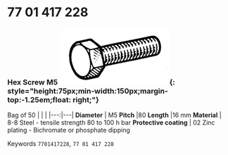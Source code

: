 # 77 01 417 228

### Hex Screw M5 ![](../assets/images/parts/hex_screws.png){: style="height:75px;min-width:150px;margin-top:-1.25em;float: right;"}

Bag of 50
|   |   |
|---:|---|
**Diameter** | M5
**Pitch** |80
**Length** |16 mm
**Material** | 8-8 Steel - tensile strength 80 to 100 h bar
**Protective coating** | 02 Zinc plating - Bichromate or phosphate dipping

Keywords `7701417228`, `77 01 417 228`
